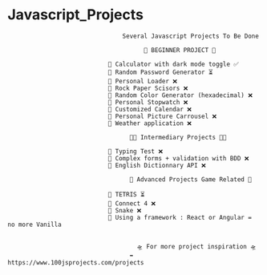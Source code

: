 # Javascript_Projects
                                    Several Javascript Projects To Be Done
                                                       
                                          👶 BEGINNER PROJECT 👶
      
                                🔘 Calculator with dark mode toggle ✅
                                🔘 Random Password Generator ⏳
                                🔘 Personal Loader ❌
                                🔘 Rock Paper Scisors ❌
                                🔘 Random Color Generator (hexadecimal) ❌
                                🔘 Personal Stopwatch ❌
                                🔘 Customized Calendar ❌
                                🔘 Personal Picture Carrousel ❌
                                🔘 Weather application ❌

                                      🧑‍💻 Intermediary Projects 🧑‍💻
  
                                🔘 Typing Test ❌
                                🔘 Complex forms + validation with BDD ❌
                                🔘 English Dictionnary API ❌

                                      🥷 Advanced Projects Game Related 🥷

                                🔘 TETRIS ⏳
                                🔘 Connect 4 ❌
                                🔘 Snake ❌
                                🔘 Using a framework : React or Angular = no more Vanilla 


                                        🛸 For more project inspiration 🛸
                                      ➡️ https://www.100jsprojects.com/projects
